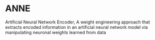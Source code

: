 # ANNE
Artificial Neural Network Encoder, A weight engineering approach that extracts encoded information in an artificial neural network model via manipulating neuronal weights learned from data
